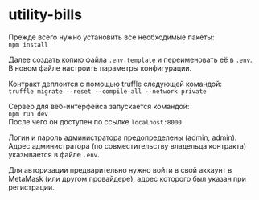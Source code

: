 # utility-bills

Прежде всего нужно установить все необходимые пакеты:  
`npm install`

Далее создать копию файла `.env.template` и переименовать её в `.env`.  
В новом файле настроить параметры конфигурации.

Контракт деплоится с помощью truffle следующей командой:  
`truffle migrate --reset --compile-all --network private`

Сервер для веб-интерфейса запускается командой:  
`npm run dev`  
После чего он доступен по ссылке `localhost:8000`

Логин и пароль администратора предопределены (admin, admin).  
Адрес администратора (по совместительству владельца контракта) указывается в файле `.env`.

Для авторизации предварительно нужно войти в свой аккаунт в MetaMask (или другом провайдере), адрес которого был указан при регистрации.
